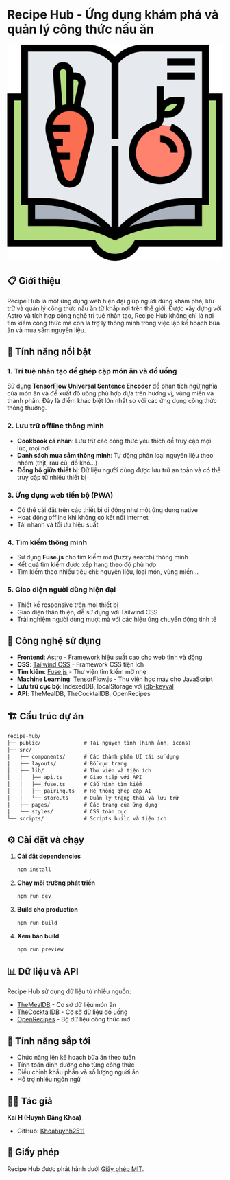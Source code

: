 # Recipe Hub - Ứng dụng khám phá và quản lý công thức nấu ăn

![Recipe Hub Logo](public/icons/logo.png)

## 📋 Giới thiệu

Recipe Hub là một ứng dụng web hiện đại giúp người dùng khám phá, lưu trữ và quản lý công thức nấu ăn từ khắp nơi trên thế giới. Được xây dựng với Astro và tích hợp công nghệ trí tuệ nhân tạo, Recipe Hub không chỉ là nơi tìm kiếm công thức mà còn là trợ lý thông minh trong việc lập kế hoạch bữa ăn và mua sắm nguyên liệu.

## 🌟 Tính năng nổi bật

### 1. Trí tuệ nhân tạo để ghép cặp món ăn và đồ uống
Sử dụng **TensorFlow Universal Sentence Encoder** để phân tích ngữ nghĩa của món ăn và đề xuất đồ uống phù hợp dựa trên hương vị, vùng miền và thành phần. Đây là điểm khác biệt lớn nhất so với các ứng dụng công thức thông thường.

### 2. Lưu trữ offline thông minh
- **Cookbook cá nhân**: Lưu trữ các công thức yêu thích để truy cập mọi lúc, mọi nơi
- **Danh sách mua sắm thông minh**: Tự động phân loại nguyên liệu theo nhóm (thịt, rau củ, đồ khô...)
- **Đồng bộ giữa thiết bị**: Dữ liệu người dùng được lưu trữ an toàn và có thể truy cập từ nhiều thiết bị

### 3. Ứng dụng web tiến bộ (PWA)
- Có thể cài đặt trên các thiết bị di động như một ứng dụng native
- Hoạt động offline khi không có kết nối internet
- Tải nhanh và tối ưu hiệu suất 

### 4. Tìm kiếm thông minh
- Sử dụng **Fuse.js** cho tìm kiếm mờ (fuzzy search) thông minh
- Kết quả tìm kiếm được xếp hạng theo độ phù hợp
- Tìm kiếm theo nhiều tiêu chí: nguyên liệu, loại món, vùng miền...

### 5. Giao diện người dùng hiện đại
- Thiết kế responsive trên mọi thiết bị
- Giao diện thân thiện, dễ sử dụng với Tailwind CSS
- Trải nghiệm người dùng mượt mà với các hiệu ứng chuyển động tinh tế

## 🚀 Công nghệ sử dụng

- **Frontend**: [Astro](https://astro.build/) - Framework hiệu suất cao cho web tĩnh và động
- **CSS**: [Tailwind CSS](https://tailwindcss.com/) - Framework CSS tiện ích
- **Tìm kiếm**: [Fuse.js](https://fusejs.io/) - Thư viện tìm kiếm mờ nhẹ
- **Machine Learning**: [TensorFlow.js](https://www.tensorflow.org/js) - Thư viện học máy cho JavaScript
- **Lưu trữ cục bộ**: IndexedDB, localStorage với [idb-keyval](https://github.com/jakearchibald/idb-keyval)
- **API**: TheMealDB, TheCocktailDB, OpenRecipes

## 🏗️ Cấu trúc dự án

```
recipe-hub/
├── public/              # Tài nguyên tĩnh (hình ảnh, icons)
├── src/
│   ├── components/      # Các thành phần UI tái sử dụng
│   ├── layouts/         # Bố cục trang
│   ├── lib/             # Thư viện và tiện ích
│   │   ├── api.ts       # Giao tiếp với API
│   │   ├── fuse.ts      # Cấu hình tìm kiếm
│   │   ├── pairing.ts   # Hệ thống ghép cặp AI
│   │   └── store.ts     # Quản lý trạng thái và lưu trữ
│   ├── pages/           # Các trang của ứng dụng 
│   └── styles/          # CSS toàn cục
└── scripts/             # Scripts build và tiện ích
```

## ⚙️ Cài đặt và chạy

1. **Cài đặt dependencies**
   ```bash
   npm install
   ```

2. **Chạy môi trường phát triển**
   ```bash
   npm run dev
   ```

3. **Build cho production**
   ```bash
   npm run build
   ```

4. **Xem bản build**
   ```bash
   npm run preview
   ```

## 📊 Dữ liệu và API

Recipe Hub sử dụng dữ liệu từ nhiều nguồn:

- [TheMealDB](https://www.themealdb.com/) - Cơ sở dữ liệu món ăn
- [TheCocktailDB](https://www.thecocktaildb.com/) - Cơ sở dữ liệu đồ uống
- [OpenRecipes](https://github.com/fictivekin/openrecipes) - Bộ dữ liệu công thức mở

## 🔮 Tính năng sắp tới

- Chức năng lên kế hoạch bữa ăn theo tuần
- Tính toán dinh dưỡng cho từng công thức
- Điều chỉnh khẩu phần và số lượng người ăn
- Hỗ trợ nhiều ngôn ngữ

## 👨‍💻 Tác giả

**Kai H (Huỳnh Đăng Khoa)**
- GitHub: [Khoahuynh2511](https://github.com/Khoahuynh2511)

## 📄 Giấy phép

Recipe Hub được phát hành dưới [Giấy phép MIT](LICENSE). 
